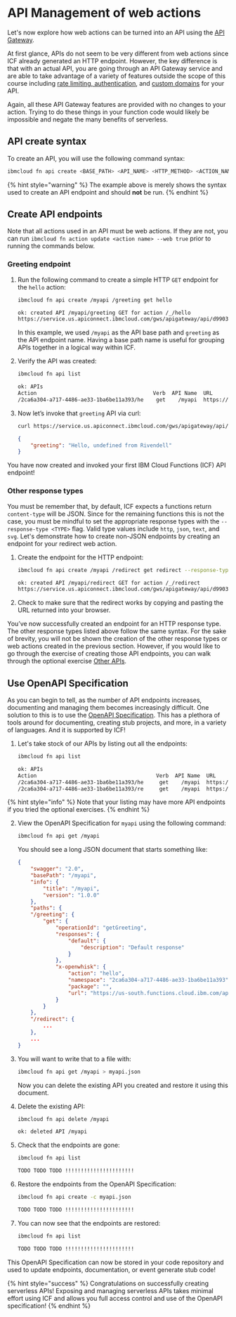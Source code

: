<!--
#
# Licensed to the Apache Software Foundation (ASF) under one or more
# contributor license agreements.  See the NOTICE file distributed with
# this work for additional information regarding copyright ownership.
# The ASF licenses this file to You under the Apache License, Version 2.0
# (the "License"); you may not use this file except in compliance with
# the License.  You may obtain a copy of the License at
#
#     http://www.apache.org/licenses/LICENSE-2.0
#
# Unless required by applicable law or agreed to in writing, software
# distributed under the License is distributed on an "AS IS" BASIS,
# WITHOUT WARRANTIES OR CONDITIONS OF ANY KIND, either express or implied.
# See the License for the specific language governing permissions and
# limitations under the License.
#
-->

#  API Management of web actions

Let's now explore how web actions can be turned into an API using the [API Gateway](https://cloud.ibm.com/docs/openwhisk?topic=cloud-functions-apigateway).

At first glance, APIs do not seem to be very different from web actions since ICF already generated an HTTP endpoint. However, the key difference is that with an actual API, you are going through an API Gateway service and are able to take advantage of a variety of features outside the scope of this course including [rate limiting, authentication](https://cloud.ibm.com/docs/api-gateway?topic=api-gateway-create_api), and [custom domains](https://cloud.ibm.com/docs/api-gateway?topic=api-gateway-custom_endpoint) for your API.

Again, all these API Gateway features are provided with no changes to your action. Trying to do these things in your function code would likely be impossible and negate the many benefits of serverless.

## API create syntax

To create an API, you will use the following command syntax:

```bash
ibmcloud fn api create <BASE_PATH> <API_NAME> <HTTP_METHOD> <ACTION_NAME>
```

{% hint style="warning" %}
The example above is merely shows the syntax used to create an API endpoint and should **not** be run.
{% endhint %}

## Create API endpoints

Note that all actions used in an API must be web actions. If they are not, you can run `ibmcloud fn action update <action name> --web true` prior to running the commands below.

### Greeting endpoint

1. Run the following command to create a simple HTTP `GET` endpoint for the `hello` action:

    ```bash
    ibmcloud fn api create /myapi /greeting get hello
    ```

    ```bash
    ok: created API /myapi/greeting GET for action /_/hello
    https://service.us.apiconnect.ibmcloud.com/gws/apigateway/api/d9903f40439f1a268b7dcbac42a389cdde605f3f3bef57f69789be6df438361e/myapi/greeting
    ```

    In this example, we used `/myapi` as the API base path and `greeting` as the API endpoint name. Having a base path name is useful for grouping APIs together in a logical way within ICF.

2. Verify the API was created:

    ```bash
    ibmcloud fn api list
    ```

    ```bash
    ok: APIs
    Action                                     Verb  API Name  URL
    /2ca6a304-a717-4486-ae33-1ba6be11a393/he    get    /myapi  https://service.us.apiconnect.ibmcloud.com/gws/apigateway/api/d9903f40439f1a268b7dcbac42a389cdde605f3f3bef57f69789be6df438361e/myapi/greeting
    ```

3. Now let’s invoke that `greeting` API via curl:

    ```bash
    curl https://service.us.apiconnect.ibmcloud.com/gws/apigateway/api/d9903f40439f1a268b7dcbac42a389cdde605f3f3bef57f69789be6df438361e/myapi/greeting
    ```

    ```json
    {
        "greeting": "Hello, undefined from Rivendell"
    }
    ```

You have now created and invoked your first IBM Cloud Functions (ICF) API endpoint!

### Other response types

You must be remember that, by default, ICF expects a functions return `content-type` will be JSON. Since for the remaining functions this is not the case, you must be mindful to set the appropriate response types with the `--response-type <TYPE>` flag. Valid type values include `http`, `json`, `text`, and `svg`. Let's demonstrate how to create non-JSON endpoints by creating an endpoint for your redirect web action.

1. Create the endpoint for the HTTP endpoint:

    ```bash
    ibmcloud fn api create /myapi /redirect get redirect --response-type http
    ```

    ```bash
    ok: created API /myapi/redirect GET for action /_/redirect
    https://service.us.apiconnect.ibmcloud.com/gws/apigateway/api/d9903f40439f1a268b7dcbac42a389cdde605f3f3bef57f69789be6df438361e/myapi/redirect
    ```

2. Check to make sure that the redirect works by copying and pasting the URL returned into your browser.

You’ve now successfully created an endpoint for an HTTP response type. The other response types listed above follow the same syntax. For the sake of brevity, you will not be shown the creation of the other response types or web actions created in the previous section. However, if you would like to go through the exercise of creating those API endpoints, you can walk through the optional exercise [Other APIs](other_apis.md).

## Use OpenAPI Specification

As you can begin to tell, as the number of API endpoints increases, documenting and managing them becomes increasingly difficult. One solution to this is to use the [OpenAPI Specification](https://swagger.io/specification/). This has a plethora of tools around for documenting, creating stub projects, and more, in a variety of languages. And it is supported by ICF!

1. Let's take stock of our APIs by listing out all the endpoints:

    ```bash
    ibmcloud fn api list
    ```

    ```bash
    ok: APIs
    Action                                      Verb  API Name  URL
    /2ca6a304-a717-4486-ae33-1ba6be11a393/he     get    /myapi  https://service.us.apiconnect.ibmcloud.com/gws/apigateway/api/d9903f40439f1a268b7dcbac42a389cdde605f3f3bef57f69789be6df438361e/myapi/greeting
    /2ca6a304-a717-4486-ae33-1ba6be11a393/re     get    /myapi  https://service.us.apiconnect.ibmcloud.com/gws/apigateway/api/d9903f40439f1a268b7dcbac42a389cdde605f3f3bef57f69789be6df438361e/myapi/redirect
    ```

{% hint style="info" %}
Note that your listing may have more API endpoints if you tried the optional exercises.
{% endhint %}

2. View the OpenAPI Specification for `myapi` using the following command:

    ```bash
    ibmcloud fn api get /myapi
    ```

    You should see a long JSON document that starts something like:

    ```json
    {
        "swagger": "2.0",
        "basePath": "/myapi",
        "info": {
            "title": "/myapi",
            "version": "1.0.0"
        },
        "paths": {
        "/greeting": {
            "get": {
                "operationId": "getGreeting",
                "responses": {
                    "default": {
                        "description": "Default response"
                    }
                },
                "x-openwhisk": {
                    "action": "hello",
                    "namespace": "2ca6a304-a717-4486-ae33-1ba6be11a393",
                    "package": "",
                    "url": "https://us-south.functions.cloud.ibm.com/api/v1/web/2ca6a304-a717-4486-ae33-1ba6be11a393/default/hello.json"
                }
            }
        },
        "/redirect": {
            ...
        },
        ...
    }
    ```

3. You will want to write that to a file with:

    ```bash
    ibmcloud fn api get /myapi > myapi.json
    ```

    Now you can delete the existing API you created and restore it using this document.

4. Delete the existing API:

    ```bash
    ibmcloud fn api delete /myapi
    ```

    ```bash
    ok: deleted API /myapi
    ```

5. Check that the endpoints are gone:

    ```bash
    ibmcloud fn api list
    ```

    ```bash
    TODO TODO TODO !!!!!!!!!!!!!!!!!!!!!!
    ```

6. Restore the endpoints from the OpenAPI Specification:

    ```bash
    ibmcloud fn api create -c myapi.json
    ```

    ```bash
    TODO TODO TODO !!!!!!!!!!!!!!!!!!!!!!
    ```

7. You can now see that the endpoints are restored:

    ```bash
    ibmcloud fn api list
    ```

    ```bash
    TODO TODO TODO !!!!!!!!!!!!!!!!!!!!!!
    ```

This OpenAPI Specification can now be stored in your code repository and used to update endpoints, documentation, or event generate stub code!

{% hint style="success" %}
Congratulations on successfully creating serverless APIs! Exposing and managing serverless APIs takes minimal effort using ICF and allows you full access control and use of the OpenAPI specification!
{% endhint %}
